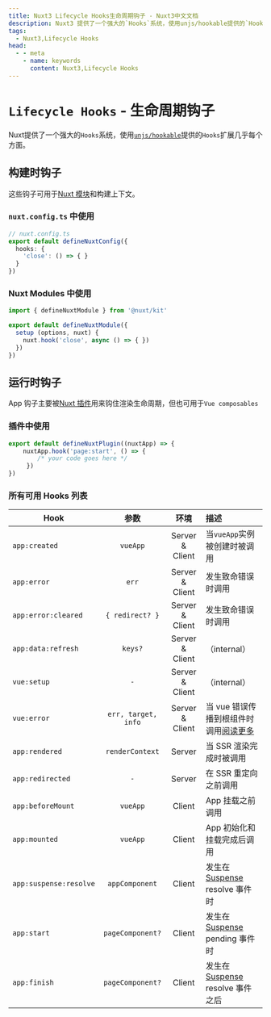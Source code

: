 ```yaml
---
title: Nuxt3 Lifecycle Hooks生命周期钩子 - Nuxt3中文文档
description: Nuxt3 提供了一个强大的`Hooks`系统，使用unjs/hookable提供的`Hooks`扩展几乎每个方面。
tags: 
  - Nuxt3,Lifecycle Hooks
head:
  - - meta
    - name: keywords
      content: Nuxt3,Lifecycle Hooks
---
```


# `Lifecycle Hooks` - 生命周期钩子

Nuxt提供了一个强大的`Hooks`系统，使用[`unjs/hookable`](https://github.com/unjs/hookable)提供的`Hooks`扩展几乎每个方面。


## 构建时钩子

这些钩子可用于[Nuxt 模块](/nuxt3/advanced-module-author-guide)和构建上下文。

### `nuxt.config.ts` 中使用

```ts
// nuxt.config.ts
export default defineNuxtConfig({
  hooks: {
    'close': () => { }
  }
})
```

### Nuxt Modules 中使用

```ts
import { defineNuxtModule } from '@nuxt/kit'

export default defineNuxtModule({
  setup (options, nuxt) {
    nuxt.hook('close', async () => { })
  })
})
```

## 运行时钩子

App 钩子主要被[Nuxt 插件](/nuxt3/directory-plugins)用来钩住渲染生命周期，但也可用于`Vue composables`

### 插件中使用

```ts
export default defineNuxtPlugin((nuxtApp) => {
    nuxtApp.hook('page:start', () => {
        /* your code goes here */
     })
})
```

### 所有可用 Hooks 列表

| Hook | 参数 | 环境 | 描述 |
| ------------- |:-------------:| :-----------:| :------------|
| `app:created` | `vueApp` | Server & Client | 当`vueApp`实例被创建时被调用 |
| `app:error`   | `err`    | Server & Client | 发生致命错误时调用 |
| `app:error:cleared`   | `{ redirect? }`    | Server & Client | 发生致命错误时调用 |
| `app:data:refresh`   | `keys?`    | Server & Client | （internal） |
| `vue:setup`   | `-`    | Server & Client | （internal） |
| `vue:error`   | `err, target, info`    | Server & Client | 当 vue 错误传播到根组件时调用[阅读更多](https://cn.vuejs.org/api/composition-api-lifecycle.html#onerrorcaptured) |
| `app:rendered`   | `renderContext`    | Server | 当 SSR 渲染完成时被调用 |
| `app:redirected`   | `-`    | Server | 在 SSR 重定向之前调用 |
| `app:beforeMount`   | `vueApp`    | Client | App 挂载之前调用 |
| `app:mounted`   | `vueApp`    | Client | App 初始化和挂载完成后调用 |
| `app:suspense:resolve`   | `appComponent`    | Client | 发生在[Suspense](https://cn.vuejs.org/guide/built-ins/suspense.html) resolve 事件时 |
| `app:start`   | `pageComponent?`    | Client | 发生在[Suspense](https://cn.vuejs.org/guide/built-ins/suspense.html) pending 事件时 |
| `app:finish`   | `pageComponent?`    | Client | 发生在[Suspense](https://cn.vuejs.org/guide/built-ins/suspense.html) resolve 事件之后 |


